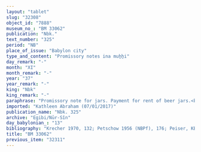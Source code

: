 ```yaml
---
layout: "tablet"
slug: "32308"
object_id: "7888"
museum_no_: "BM 33062"
publication: "Nbk."
text_number: "325"
period: "NB"
place_of_issue: "Babylon city"
type_and_content: "Promissory notes ina muẖẖi"
day_remark: "-"
month: "XI"
month_remark: "-"
year: "37"
year_remark: "-"
king: "Nbk"
king_remark: "-"
paraphrase: "Promissory note for jars. Payment for rent of beer jars.<br /> <strong>B</strong> should pay for (the rent of) 11 empty jars (<em>dannu</em>) to <strong>A</strong> in Ta&scaron;rīt (VII) and compensate (<em>&scaron;alāmu </em>D) for broken (<em>hep&ucirc;</em>) or lost (<em>halqu</em>) jars.<br /> &nbsp;<br /> <strong>A </strong>= Lūṣi-ana-nūri/Silīm-Bēl//Urnanna; <strong>B </strong>= Nab&ucirc;-ahhē-iddin/&Scaron;ulāya//Egibi"
imported: "Kathleen Abraham (07/01/2017)"
publication_name: "Nbk. 325"
archive: "Egibi/Nūr-Sîn"
day_babylonian_: "13"
bibliography: "Krecher 1970, 132; Petschow 1956 (NBPf), 176; Peiser, KB 4 (1896), 196; Ungnad, SSS 10 (1908), no. 222"
title: "BM 33062"
previous_item: "32311"
---
```

